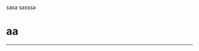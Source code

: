 <attachment contentEditable="false" data-atts="%5B%5D" data-aid=".atts-000fd0c9-21cf-4f49-8fe3-d8c62f985f54"></attachment>

sasa
sasssa

# aa
---

